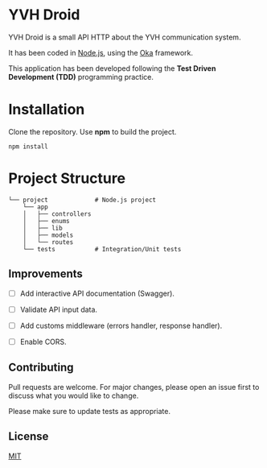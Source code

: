 # YVH Droid
YVH Droid is a small API HTTP about the YVH communication system.

It has been coded in [Node.js](https://nodejs.org/en/), using the [Oka](https://www.npmjs.com/package/oka) framework.

This application has been developed following the **Test Driven Development (TDD)** programming practice.

# Installation

Clone the repository. Use **npm** to build the project.
```
npm install
``` 

# Project Structure

    └── project             # Node.js project
        └── app
        │   ├── controllers 
        │   ├── enums       
        │   ├── lib         
        │   ├── models      
        │   └── routes       
        └── tests           # Integration/Unit tests

## Improvements
* [ ] Add interactive API documentation (Swagger).
* [ ] Validate API input data.
* [ ] Add customs middleware (errors handler, response handler).
* [ ] Enable CORS.


## Contributing
Pull requests are welcome. For major changes, please open an issue first to discuss what you would like to change.

Please make sure to update tests as appropriate.

## License
[MIT](https://choosealicense.com/licenses/mit/)
